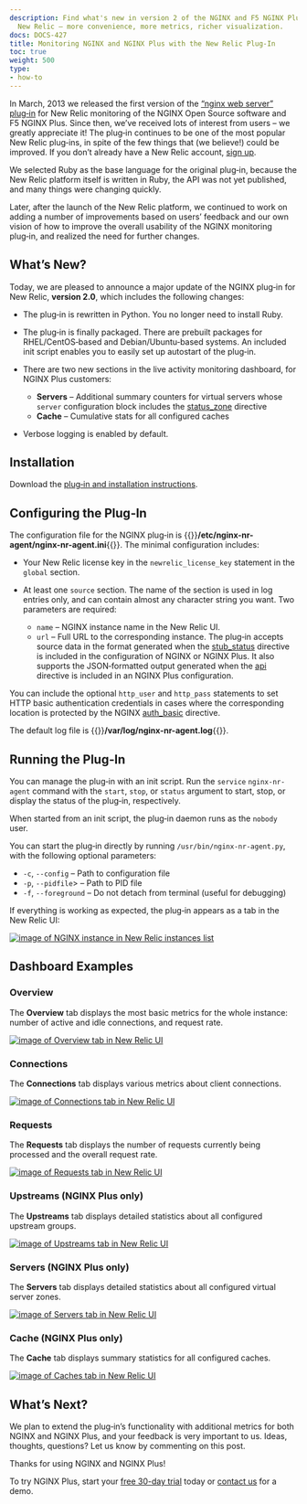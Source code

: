 ```yaml
---
description: Find what's new in version 2 of the NGINX and F5 NGINX Plus plug‑in for
  New Relic – more convenience, more metrics, richer visualization.
docs: DOCS-427
title: Monitoring NGINX and NGINX Plus with the New Relic Plug-In
toc: true
weight: 500
type:
- how-to
---
```


In March, 2013 we released the first version of the [“nginx web server” plug‑in](https://newrelic.com/instant-observability/nginx) for New Relic monitoring of the NGINX Open Source  software and F5 NGINX Plus. Since then, we’ve received lots of interest from users – we greatly appreciate it! The plug‑in continues to be one of the most popular New Relic plug‑ins, in spite of the few things that (we believe!) could be improved. If you don’t already have a New Relic account, [sign up](http://newrelic.com/).

We selected Ruby as the base language for the original plug‑in, because the New Relic platform itself is written in Ruby, the API was not yet published, and many things were changing quickly.

Later, after the launch of the New Relic platform, we continued to work on adding a number of improvements based on users’ feedback and our own vision of how to improve the overall usability of the NGINX monitoring plug‑in, and realized the need for further changes.

## What’s New?

Today, we are pleased to announce a major update of the NGINX plug‑in for New Relic, **version 2.0**, which includes the following changes:

- The plug‑in is rewritten in Python. You no longer need to install Ruby.
- The plug‑in is finally packaged. There are prebuilt packages for RHEL/CentOS‑based and Debian/Ubuntu‑based systems. An included init script enables you to easily set up autostart of the plug‑in.
- There are two new sections in the live activity monitoring dashboard, for NGINX Plus customers:

  - **Servers** – Additional summary counters for virtual servers whose `server` configuration block includes the [status_zone](https://nginx.org/en/docs/http/ngx_http_api_module.html#status_zone) directive
  - **Cache** – Cumulative stats for all configured caches
- Verbose logging is enabled by default.

## Installation

Download the [plug‑in and installation instructions](https://docs.newrelic.com/install/nginx/).

## Configuring the Plug‑In

The configuration file for the NGINX plug‑in is {{<nb>}}**/etc/nginx-nr-agent/nginx-nr-agent.ini**{{</nb>}}. The minimal configuration includes:

- Your New Relic license key in the `newrelic_license_key` statement in the `global` section.

- At least one `source` section. The name of the section is used in log entries only, and can contain almost any character string you want. Two parameters are required:

  - `name` – NGINX instance name in the New Relic UI.
  - `url` – Full URL to the corresponding instance. The plug‑in accepts source data in the format generated when the [stub_status](https://nginx.org/en/docs/http/ngx_http_stub_status_module.html#stub_status) directive is included in the configuration of NGINX or NGINX Plus. It also supports the JSON‑formatted output generated when the [api](https://nginx.org/en/docs/http/ngx_http_api_module.html#api) directive is included in an NGINX Plus configuration.

You can include the optional `http_user` and `http_pass` statements to set HTTP basic authentication credentials in cases where the corresponding location is protected by the NGINX [auth_basic](https://nginx.org/en/docs/http/ngx_http_auth_basic_module.html#auth_basic) directive.

The default log file is {{<nb>}}**/var/log/nginx-nr-agent.log**{{</nb>}}.

## Running the Plug‑In

You can manage the plug‑in with an init script. Run the <span style="white-space: nowrap;">`service` `nginx-nr-agent`</span> command with the `start`, `stop`, or `status` argument to start, stop, or display the status of the plug‑in, respectively.

When started from an init script, the plug‑in daemon runs as the `nobody` user.

You can start the plug‑in directly by running <span style="white-space: nowrap;">`/usr/bin/nginx-nr-agent.py`</span>, with the following optional parameters:

- <span style="white-space: nowrap;">`-c`</span>, <span style="white-space: nowrap;">`--config`</span> – Path to configuration file
- <span style="white-space: nowrap;">`-p`</span>, <span style="white-space: nowrap;">`--pidfile`</span>> – Path to PID file
- <span style="white-space: nowrap;">`-f`</span>, <span style="white-space: nowrap;">`--foreground`</span> – Do not detach from terminal (useful for debugging)

If everything is working as expected, the plug‑in appears as a tab in the New Relic UI:

[![image of NGINX instance in New Relic instances list](/nginx/images/0s-instances.png)](/nginx/images/0s-instances.png)

## Dashboard Examples

### Overview

The **Overview** tab displays the most basic metrics for the whole instance: number of active and idle connections, and request rate.

[![image of Overview tab in New Relic UI](/nginx/images/1s-overview.png)](/nginx/images/1s-overview.png)

### Connections

The **Connections** tab displays various metrics about client connections.

[![image of Connections tab in New Relic UI](/nginx/images/2s-connections.png)](/nginx/images/2s-connections.png)

### Requests

The **Requests** tab displays the number of requests currently being processed and the overall request rate.

[![image of Requests tab in New Relic UI](/nginx/images/3s-requests.png)](/nginx/images/3s-requests.png)

### Upstreams (NGINX Plus only)

The **Upstreams** tab displays detailed statistics about all configured upstream groups.

[![image of Upstreams tab in New Relic UI](/nginx/images/4s-upstreams.png)](/nginx/images/4s-upstreams.png)

### Servers (NGINX Plus only)

The **Servers** tab displays detailed statistics about all configured virtual server zones.

[![image of Servers tab in New Relic UI](/nginx/images/5s-servers.png)](/nginx/images/5s-servers.png)

### Cache (NGINX Plus only)

The **Cache** tab displays summary statistics for all configured caches.

[![image of Caches tab in New Relic UI](/nginx/images/6s-cache.png)](/nginx/images/6s-cache.png)

## What’s Next?

We plan to extend the plug‑in’s functionality with additional metrics for both NGINX and NGINX Plus, and your feedback is very important to us. Ideas, thoughts, questions? Let us know by commenting on this post.

Thanks for using NGINX and NGINX Plus!

To try NGINX Plus, start your <span style="white-space: nowrap;">[free 30-day trial](https://www.nginx.com/free-trial-request/)</span> today or [contact us](https://www.nginx.com/contact-sales/) for a demo.

